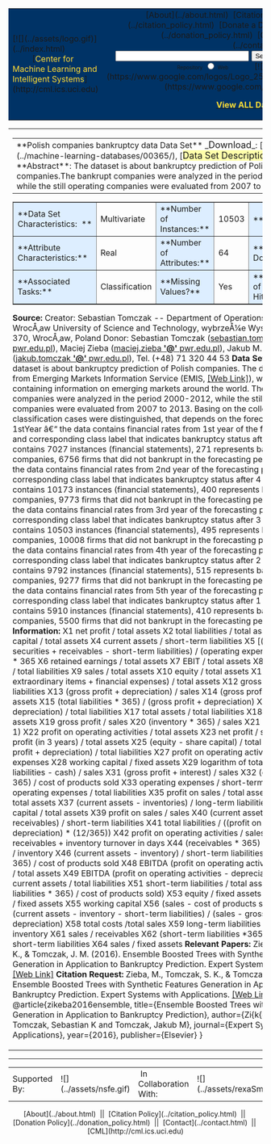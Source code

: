 <table width="100%" bgcolor="#003366">

<tbody>

<tr>

<td><span class="normal">[![](../assets/logo.gif)](../index.html)          [<font color="FFDD33">Center for Machine Learning and Intelligent Systems</font>](http://cml.ics.uci.edu)</span></td>

<td width="100%" valign="top" align="right"><span class="whitetext">[About](../about.html)  [Citation Policy](../citation_policy.html)  [Donate a Data Set](../donation_policy.html)  [Contact](../contact.html)</span>

<form method="GET" action="https://www.google.com/custom" onsubmit="return checkform(this);"><input type="text" name="q" size="30" maxlength="255" value=""> <input type="submit" name="sa" value="Search"> <input type="hidden" name="cof" value="AH:center;LH:130;L:http://archive.ics.uci.edu/assets/logo.gif;LW:384;AWFID:869c0b2eaa8d518e;"> <input type="hidden" name="domains" value="ics.uci.edu"> <input type="radio" name="sitesearch" value="ics.uci.edu" checked=""> <span class="whitetext"><font size="1">Repository</font></span> <input type="radio" name="sitesearch" value=""> <span class="whitetext"><font size="1">Web</font></span>            [![Google](https://www.google.com/logos/Logo_25blk.gif)](https://www.google.com/search)</form>

<span class="whitetext">[<font size="3" color="#FFDD33">**View ALL Data Sets**</font>](../datasets.php)</span></td>

</tr>

</tbody>

</table>

<table width="100%" border="0" cellpadding="2">

<tbody>

<tr>

<td>

<table>

<tbody>

<tr>

<td valign="top"><span class="heading">**Polish companies bankruptcy data Data Set**</span> <span class="normal">_<font size="4">Download</font>_: [<font style="BACKGROUND-COLOR: #FFFFAA" size="4">Data Folder</font>](../machine-learning-databases/00365/), [<font style="BACKGROUND-COLOR: #FFFFAA" size="4">Data Set Description</font>](#)</span> **Abstract**: The dataset is about bankruptcy prediction of Polish companies.The bankrupt companies were analyzed in the period 2000-2012, while the still operating companies were evaluated from 2007 to 2013.</td>

<td></td>

</tr>

</tbody>

</table>

<table border="1" cellpadding="6">

<tbody>

<tr>

<td bgcolor="#DDEEFF">**Data Set Characteristics:  **</td>

<td>Multivariate</td>

<td bgcolor="#DDEEFF">**Number of Instances:**</td>

<td>10503</td>

<td bgcolor="#DDEEFF">**Area:**</td>

<td>Business</td>

</tr>

<tr>

<td bgcolor="#DDEEFF">**Attribute Characteristics:**</td>

<td>Real</td>

<td bgcolor="#DDEEFF">**Number of Attributes:**</td>

<td>64</td>

<td bgcolor="#DDEEFF">**Date Donated**</td>

<td>2016-04-11</td>

</tr>

<tr>

<td bgcolor="#DDEEFF">**Associated Tasks:**</td>

<td>Classification</td>

<td bgcolor="#DDEEFF">**Missing Values?**</td>

<td>Yes</td>

<td bgcolor="#DDEEFF">**Number of Web Hits:**</td>

<td>106727</td>

</tr>

</tbody>

</table>

**Source:** Creator: Sebastian Tomczak -- Department of Operations Research, WrocÅ‚aw University of Science and Technology, wybrzeÅ¼e WyspiaÅ„skiego 27, 50-370, WrocÅ‚aw, Poland Donor: Sebastian Tomczak (<u>sebastian.tomczak **'@'** pwr.edu.pl</u>), Maciej Zieba (<u>maciej.zieba **'@'** pwr.edu.pl</u>), Jakub M. Tomczak (<u>jakub.tomczak **'@'** pwr.edu.pl</u>), Tel. (+48) 71 320 44 53 **Data Set Information:** The dataset is about bankruptcy prediction of Polish companies. The data was collected from Emerging Markets Information Service (EMIS, [[Web Link]](http://www.securities.com)), which is a database containing information on emerging markets around the world. The bankrupt companies were analyzed in the period 2000-2012, while the still operating companies were evaluated from 2007 to 2013\. Basing on the collected data five classification cases were distinguished, that depends on the forecasting period: - 1stYear â€“ the data contains financial rates from 1st year of the forecasting period and corresponding class label that indicates bankruptcy status after 5 years. The data contains 7027 instances (financial statements), 271 represents bankrupted companies, 6756 firms that did not bankrupt in the forecasting period. - 2ndYear â€“ the data contains financial rates from 2nd year of the forecasting period and corresponding class label that indicates bankruptcy status after 4 years. The data contains 10173 instances (financial statements), 400 represents bankrupted companies, 9773 firms that did not bankrupt in the forecasting period. - 3rdYear â€“ the data contains financial rates from 3rd year of the forecasting period and corresponding class label that indicates bankruptcy status after 3 years. The data contains 10503 instances (financial statements), 495 represents bankrupted companies, 10008 firms that did not bankrupt in the forecasting period. - 4thYear â€“ the data contains financial rates from 4th year of the forecasting period and corresponding class label that indicates bankruptcy status after 2 years. The data contains 9792 instances (financial statements), 515 represents bankrupted companies, 9277 firms that did not bankrupt in the forecasting period. - 5thYear â€“ the data contains financial rates from 5th year of the forecasting period and corresponding class label that indicates bankruptcy status after 1 year. The data contains 5910 instances (financial statements), 410 represents bankrupted companies, 5500 firms that did not bankrupt in the forecasting period. **Attribute Information:** X1 net profit / total assets X2 total liabilities / total assets X3 working capital / total assets X4 current assets / short-term liabilities X5 [(cash + short-term securities + receivables - short-term liabilities) / (operating expenses - depreciation)] * 365 X6 retained earnings / total assets X7 EBIT / total assets X8 book value of equity / total liabilities X9 sales / total assets X10 equity / total assets X11 (gross profit + extraordinary items + financial expenses) / total assets X12 gross profit / short-term liabilities X13 (gross profit + depreciation) / sales X14 (gross profit + interest) / total assets X15 (total liabilities * 365) / (gross profit + depreciation) X16 (gross profit + depreciation) / total liabilities X17 total assets / total liabilities X18 gross profit / total assets X19 gross profit / sales X20 (inventory * 365) / sales X21 sales (n) / sales (n-1) X22 profit on operating activities / total assets X23 net profit / sales X24 gross profit (in 3 years) / total assets X25 (equity - share capital) / total assets X26 (net profit + depreciation) / total liabilities X27 profit on operating activities / financial expenses X28 working capital / fixed assets X29 logarithm of total assets X30 (total liabilities - cash) / sales X31 (gross profit + interest) / sales X32 (current liabilities * 365) / cost of products sold X33 operating expenses / short-term liabilities X34 operating expenses / total liabilities X35 profit on sales / total assets X36 total sales / total assets X37 (current assets - inventories) / long-term liabilities X38 constant capital / total assets X39 profit on sales / sales X40 (current assets - inventory - receivables) / short-term liabilities X41 total liabilities / ((profit on operating activities + depreciation) * (12/365)) X42 profit on operating activities / sales X43 rotation receivables + inventory turnover in days X44 (receivables * 365) / sales X45 net profit / inventory X46 (current assets - inventory) / short-term liabilities X47 (inventory * 365) / cost of products sold X48 EBITDA (profit on operating activities - depreciation) / total assets X49 EBITDA (profit on operating activities - depreciation) / sales X50 current assets / total liabilities X51 short-term liabilities / total assets X52 (short-term liabilities * 365) / cost of products sold) X53 equity / fixed assets X54 constant capital / fixed assets X55 working capital X56 (sales - cost of products sold) / sales X57 (current assets - inventory - short-term liabilities) / (sales - gross profit - depreciation) X58 total costs /total sales X59 long-term liabilities / equity X60 sales / inventory X61 sales / receivables X62 (short-term liabilities *365) / sales X63 sales / short-term liabilities X64 sales / fixed assets **Relevant Papers:** Zieba, M., Tomczak, S. K., & Tomczak, J. M. (2016). Ensemble Boosted Trees with Synthetic Features Generation in Application to Bankruptcy Prediction. Expert Systems with Applications. [[Web Link]](doi:10.1016/j.eswa.2016.04.001) **Citation Request:** Zieba, M., Tomczak, S. K., & Tomczak, J. M. (2016). Ensemble Boosted Trees with Synthetic Features Generation in Application to Bankruptcy Prediction. Expert Systems with Applications. [[Web Link]](doi:10.1016/j.eswa.2016.04.001) BibTeX: @article{zikeba2016ensemble, title={Ensemble Boosted Trees with Synthetic Features Generation in Application to Bankruptcy Prediction}, author={Zi{k{e}}ba, Maciej and Tomczak, Sebastian K and Tomczak, Jakub M}, journal={Expert Systems with Applications}, year={2016}, publisher={Elsevier} }</td>

</tr>

</tbody>

</table>

* * *

<table cellpadding="5" align="center">

<tbody>

<tr valign="center">

<td>Supported By:</td>

<td>![](../assets/nsfe.gif)</td>

<td> In Collaboration With:</td>

<td>![](../assets/rexaSmall.jpg)</td>

</tr>

</tbody>

</table>

<center><span class="normal">[About](../about.html)  ||  [Citation Policy](../citation_policy.html)  ||  [Donation Policy](../donation_policy.html)  ||  [Contact](../contact.html)  ||  [CML](http://cml.ics.uci.edu)</span></center>